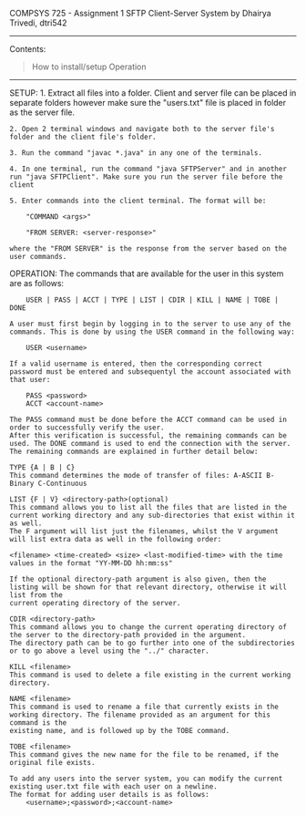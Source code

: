 COMPSYS 725 - Assignment 1
SFTP Client-Server System
by Dhairya Trivedi, dtri542

--------------------------------------------------------------
Contents:
> How to install/setup
> Operation
--------------------------------------------------------------

SETUP:
	1. Extract all files into a folder. Client and server file can be placed in separate folders however make sure the "users.txt" file is placed in
	folder as the server file.

	2. Open 2 terminal windows and navigate both to the server file's folder and the client file's folder.

	3. Run the command "javac *.java" in any one of the terminals.
	
	4. In one terminal, run the command "java SFTPServer" and in another run "java SFTPClient". Make sure you run the server file before the client

	5. Enter commands into the client terminal. The format will be:

		"COMMAND <args>"

		"FROM SERVER: <server-response>"

	where the "FROM SERVER" is the response from the server based on the user commands.

OPERATION:
	The commands that are available for the user in this system are as follows:

		USER | PASS | ACCT | TYPE | LIST | CDIR | KILL | NAME | TOBE | DONE
	
	A user must first begin by logging in to the server to use any of the commands. This is done by using the USER command in the following way:

		USER <username>

	If a valid username is entered, then the corresponding correct password must be entered and subsequentyl the account associated with that user:

		PASS <password>
		ACCT <account-name>

	The PASS command must be done before the ACCT command can be used in order to successfully verify the user.
	After this verification is successful, the remaining commands can be used. The DONE command is used to end the connection with the server.
	The remaining commands are explained in further detail below:
	
	TYPE {A | B | C}
	This command determines the mode of transfer of files: A-ASCII B-Binary C-Continuous

	LIST {F | V} <directory-path>(optional)
	This command allows you to list all the files that are listed in the current working directory and any sub-directories that exist within it as well.
	The F argument will list just the filenames, whilst the V argument will list extra data as well in the following order:

	<filename> <time-created> <size> <last-modified-time> with the time values in the format "YY-MM-DD hh:mm:ss"
	
	If the optional directory-path argument is also given, then the listing will be shown for that relevant directory, otherwise it will list from the 
	current operating directory of the server.

	CDIR <directory-path>
	This command allows you to change the current operating directory of the server to the directory-path provided in the argument.
	The directory path can be to go further into one of the subdirectories or to go above a level using the "../" character.

	KILL <filename>
	This command is used to delete a file existing in the current working directory.

	NAME <filename>
	This command is used to rename a file that currently exists in the working directory. The filename provided as an argument for this command is the 
	existing name, and is followed up by the TOBE command.
	
	TOBE <filename>
	This command gives the new name for the file to be renamed, if the original file exists. 

	To add any users into the server system, you can modify the current existing user.txt file with each user on a newline.
	The format for adding user details is as follows:
		<username>;<password>;<account-name>	